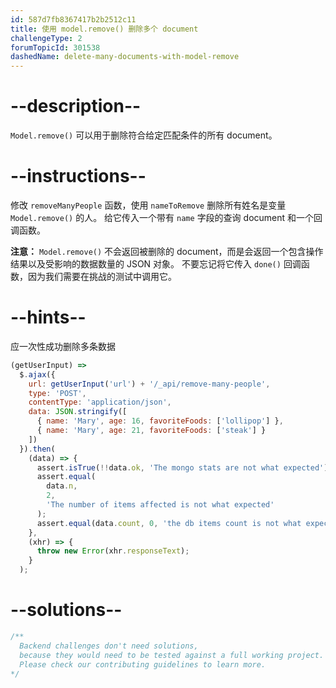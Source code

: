 ```yaml
---
id: 587d7fb8367417b2b2512c11
title: 使用 model.remove() 删除多个 document
challengeType: 2
forumTopicId: 301538
dashedName: delete-many-documents-with-model-remove
---
```


# --description--

`Model.remove()` 可以用于删除符合给定匹配条件的所有 document。

# --instructions--

修改 `removeManyPeople` 函数，使用 `nameToRemove` 删除所有姓名是变量 `Model.remove()` 的人。 给它传入一个带有 `name` 字段的查询 document 和一个回调函数。

**注意：** `Model.remove()` 不会返回被删除的 document，而是会返回一个包含操作结果以及受影响的数据数量的 JSON 对象。 不要忘记将它传入 `done()` 回调函数，因为我们需要在挑战的测试中调用它。

# --hints--

应一次性成功删除多条数据

```js
(getUserInput) =>
  $.ajax({
    url: getUserInput('url') + '/_api/remove-many-people',
    type: 'POST',
    contentType: 'application/json',
    data: JSON.stringify([
      { name: 'Mary', age: 16, favoriteFoods: ['lollipop'] },
      { name: 'Mary', age: 21, favoriteFoods: ['steak'] }
    ])
  }).then(
    (data) => {
      assert.isTrue(!!data.ok, 'The mongo stats are not what expected');
      assert.equal(
        data.n,
        2,
        'The number of items affected is not what expected'
      );
      assert.equal(data.count, 0, 'the db items count is not what expected');
    },
    (xhr) => {
      throw new Error(xhr.responseText);
    }
  );
```

# --solutions--

```js
/**
  Backend challenges don't need solutions, 
  because they would need to be tested against a full working project. 
  Please check our contributing guidelines to learn more.
*/
```
